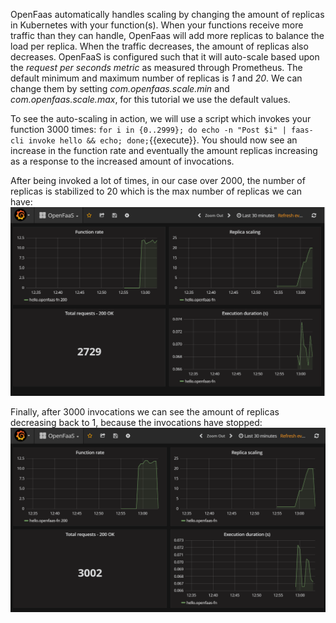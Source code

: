 OpenFaas automatically handles scaling by changing the amount of replicas in Kubernetes with your function(s). When your functions receive more traffic than they can handle, OpenFaas will add more replicas to balance the load per replica. When the traffic decreases, the amount of replicas also decreases. OpenFaaS is configured such that it will auto-scale based upon the *request per seconds metric* as measured through Prometheus.
The default minimum and maximum number of replicas is *1* and *20*. We can change them by setting *com.openfaas.scale.min* and *com.openfaas.scale.max*, for this tutorial we use the default values.

To see the auto-scaling in action, we will use a script which invokes your function 3000 times: `for i in {0..2999}; do echo -n "Post $i" | faas-cli invoke hello && echo; done;`{{execute}}. You should now see an increase in the function rate and eventually the amount replicas increasing as a response to the increased amount of invocations. 

After being invoked a lot of times, in our case over 2000, the number of replicas is stabilized to 20 which is the max number of replicas we can have:
![grafana-autoscaling2](/assets/grafana-autoscaling2.PNG)

Finally, after 3000 invocations we can see the amount of replicas decreasing back to 1, because the invocations have stopped:
![grafana-autoscaling3](/assets/grafana-autoscaling3.PNG)


